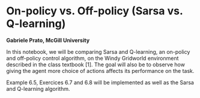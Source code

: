 # On-policy vs. Off-policy (Sarsa vs. Q-learning)
<b>Gabriele Prato, McGill University</b><br/>

In this notebook, we will be comparing Sarsa and Q-learning, an on-policy and off-policy control algorithm, on the Windy Gridworld environment described in the class textbook [1]. The goal will also be to observe how giving the agent more choice of actions affects its performance on the task.

Example 6.5, Exercices 6.7 and 6.8 will be implemented as well as the Sarsa and Q-learning algorithm.